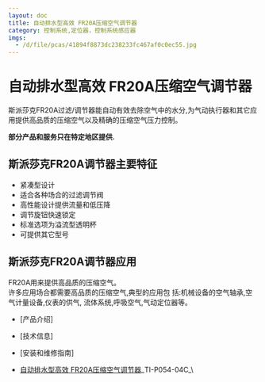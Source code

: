 ```yaml
---
layout: doc
title: 自动排水型高效 FR20A压缩空气调节器
category: 控制系统,定位器，控制系统感应器
imgs:
  - /d/file/pcas/41894f8873dc238233fc467af0c0ec55.jpg
---
```


# 自动排水型高效 FR20A压缩空气调节器

斯派莎克FR20A过滤/调节器能自动有效去除空气中的水分,为气动执行器和其它应用提供高品质的压缩空气以及精确的压缩空气压力控制。

**部分产品和服务只在特定地区提供.**

## 斯派莎克FR20A调节器主要特征

- 紧凑型设计
- 适合各种场合的过滤调节阀
- 高性能设计提供流量和低压降
- 调节旋钮快速锁定
- 标准选项为溢流型透明杯
- 可提供其它型号

## 斯派莎克FR20A调节器应用

FR20A用来提供高品质的压缩空气。  
许多应用场合都需要高品质的压缩空气,典型的应用包 括:机械设备的空气轴承,空气计量设备,仪表的供气, 流体系统,呼吸空气,气动定位器等。

- [产品介绍]
- [技术信息]
- [安装和维修指南]

- [自动排水型高效 FR20A压缩空气调节器](https://assets.spiraxvalve.com/pdf/TI-P054-04C-FR20A%20自动排水型高效压缩空气调节器.pdf)\_TI-P054-04C\_\
